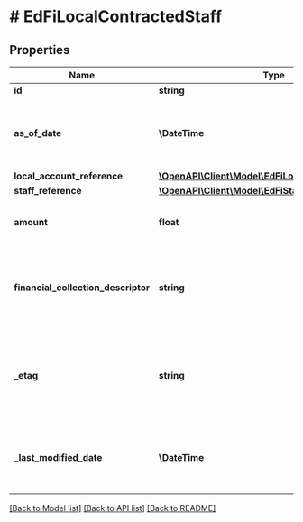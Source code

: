 # # EdFiLocalContractedStaff

## Properties

Name | Type | Description | Notes
------------ | ------------- | ------------- | -------------
**id** | **string** |  | [optional]
**as_of_date** | **\DateTime** | The date of the reported amount for the account. |
**local_account_reference** | [**\OpenAPI\Client\Model\EdFiLocalAccountReference**](EdFiLocalAccountReference.md) |  |
**staff_reference** | [**\OpenAPI\Client\Model\EdFiStaffReference**](EdFiStaffReference.md) |  |
**amount** | **float** | Current balance for the account. |
**financial_collection_descriptor** | **string** | The accounting period or grouping for which the amount is collected. | [optional]
**_etag** | **string** | A unique system-generated value that identifies the version of the resource. | [optional]
**_last_modified_date** | **\DateTime** | The date and time the resource was last modified. | [optional]

[[Back to Model list]](../../README.md#models) [[Back to API list]](../../README.md#endpoints) [[Back to README]](../../README.md)
